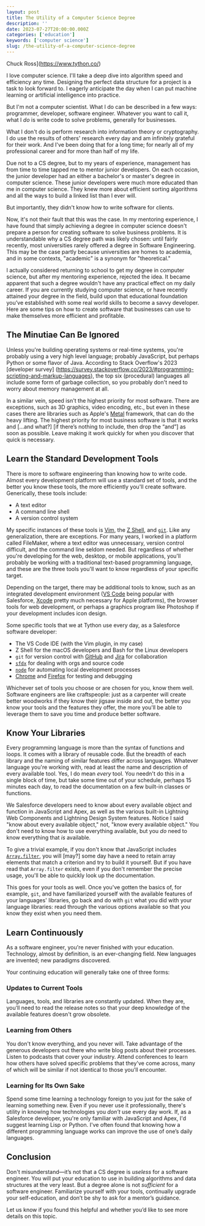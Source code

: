```yaml
---
layout: post
title: The Utility of a Computer Science Degree
description: ''
date: 2023-07-27T20:00:00.000Z
categories: ['education']
keywords: ['computer science']
slug: /the-utility-of-a-computer-science-degree
---
```


Chuck Ross](https://www.tython.co/)

I love computer science. I'll take a deep dive into algorithm speed and efficiency any time. Designing the perfect data structure for a project is a task to look forward to. I eagerly anticipate the day when I can put machine learning or artificial intelligence into practice.

But I'm not a computer scientist. What I do can be described in a few ways: programmer, developer, software engineer. Whatever you want to call it, what I _do_ is write code to solve problems, generally for businesses.

What I don't do is perform research into information theory or cryptography. I do use the results of others' research every day and am infinitely grateful for their work. And I've been doing that for a long time; for nearly all of my professional career and for more than half of my life.

Due not to a CS degree, but to my years of experience, management has from time to time tapped me to mentor junior developers. On each occasion, the junior developer had an either a bachelor's or master's degree in computer science. These junior developers were much more educated than me in computer science. They knew more about efficient sorting algorithms and all the ways to build a linked list than I ever will.

But importantly, they didn't know how to write software for clients.

Now, it's not their fault that this was the case. In my mentoring experience, I have found that simply achieving a degree in computer science doesn't prepare a person for creating software to solve business problems. It is understandable why a CS degree path was likely chosen: until fairly recently, most universities rarely offered a degree in Software Engineering. This may be the case partly because universities are homes to academia, and in some contexts, "academic" is a synonym for "theoretical."

I actually considered returning to school to get my degree in computer science, but after my mentoring experience, rejected the idea. It became apparent that such a degree wouldn't have any practical effect on my daily career. If you are currently studying computer science, or have recently attained your degree in the field, build upon that educational foundation you’ve established with some real world skills to become a savvy developer. Here are some tips on how to create software that businesses can use to make themselves more efficient and profitable.

## The Minutiae Can Be Ignored

Unless you're building operating systems or real-time systems, you're probably using a very high level language; probably JavaScript, but perhaps Python or some flavor of Java. According to Stack Overflow's 2023
[developer survey] (https://survey.stackoverflow.co/2023/#programming-scripting-and-markup-languages), the top six (procedural) languages all include some form of garbage collection, so you probably don't need to worry about memory management at all.

In a similar vein, speed isn't the highest priority for most software. There are exceptions, such as 3D graphics, video encoding, etc., but even in these cases there are libraries such as Apple's [Metal](https://developer.apple.com/metal/) framework, that can do the heavy lifting. The highest priority for most business software is that it works and […and what?] [if there’s nothing to include, then drop the “and”] as soon as possible. Leave making it work quickly for when you discover that quick is necessary.

## Learn the Standard Development Tools

There is more to software engineering than knowing how to write code. Almost every development platform will use a standard set of tools, and the better you know these tools, the more efficiently you'll create software. Generically, these tools include:

- A text editor
- A command line shell
- A version control system

My specific instances of these tools is [Vim](https://www.vim.org), the [Z
Shell](https://www.zsh.org), and [`git`](https://git-scm.com). Like any generalization, there are exceptions. For many years, I worked in a platform called FileMaker, where a text editor was unnecessary, version control difficult, and the command line seldom needed. But regardless of whether you're developing for the web, desktop, or mobile applications, you'll probably be
working with a traditional text-based programming language, and these are the three tools you'll want to know regardless of your specific target.

Depending on the target, there may be additional tools to know, such as an integrated development environment ([VS Code](https://code.visualstudio.com) being popular with Salesforce, [Xcode](https://developer.apple.com/xcode/) pretty much necessary for Apple
platforms), the browser tools for web development, or perhaps a graphics program like Photoshop if your development includes icon design.

Some specific tools that we at Tython use every day, as a Salesforce software developer:

- The VS Code IDE (with the Vim plugin, in my case)
- Z Shell for the macOS developers and Bash for the Linux developers
- `git` for version control with [GitHub](https://github.com) and
  [Jira](https://www.atlassian.com/software/jira) for collaboration
- [`sfdx`](https://www.salesforce.com/products/platform/products/salesforce-dx/) for dealing
  with orgs and source code
- [`node`](https://nodejs.org/en) for automating local development processes
- [Chrome](https://www.google.com/chrome/) and
  [Firefox](https://www.mozilla.org/en-US/firefox/) for testing and debugging

Whichever set of tools you choose or are chosen for you, know them well. Software engineers are like craftspeople: just as a carpenter will create better woodworks if they know their jigsaw inside and out, the better you know your tools and the features they offer, the more you'll be able to leverage them to save you time and produce better software.

## Know Your Libraries

Every programming language is more than the syntax of functions and loops. It comes with a library of reusable code. But the breadth of each library and the naming of similar features differ across languages. Whatever language you're working with, read at least the name and description of every available tool. Yes, I do mean _every_ tool. You needn't do this in a single block of time, but take some time out of your schedule, perhaps 15 minutes each day, to
read the documentation on a few built-in classes or functions.

We Salesforce developers need to know about every available object and function in JavaScript and Apex, as well as the various built-in Lightning Web Components and Lightning Design System features. Notice I said "know about every available object," not, "know every available object." You don't need to know how to use everything available, but you _do_ need to know everything that _is_ available.

To give a trivial example, if you don't know that JavaScript includes
[`Array.filter`](https://developer.mozilla.org/en-US/docs/Web/JavaScript/Reference/Global_Objects/Array/filter), you will [may?] some day have a need to retain array elements that match a criterion and try to build it yourself. But if you have read that `Array.filter` exists, even if you don't remember the precise usage, you'll be able to quickly look up the documentation.

This goes for your tools as well. Once you've gotten the basics of, for example, `git`, and have familiarized yourself with the available features of your languages' libraries, go back and do with `git` what you did with your language libraries: read through the various options available so that you know they exist when you need them.

## Learn Continuously

As a software engineer, you're never finished with your education. Technology, almost by definition, is an ever-changing field. New languages are invented; new paradigms discovered.

Your continuing education will generally take one of three forms:

### Updates to Current Tools

Languages, tools, and libraries are constantly updated. When they are, you’ll need to read the release notes so that your deep knowledge of the available features doesn't grow obsolete.

### Learning from Others

You don't know everything, and you never will. Take advantage of the generous developers out there who write blog posts about their processes. Listen to podcasts that cover your industry. Attend conferences to learn how others have solved specific problems that they've come across, many of which will be similar if not identical to those you'll encounter.

### Learning for Its Own Sake

Spend some time learning a technology foreign to you just for the sake of learning something new. Even if you never use it professionally, there's utility in knowing how technologies you _don't_ use every day work. If, as a Salesforce developer, you're only familiar with JavaScript and Apex, I'd suggest learning Lisp or Python. I've often found that knowing how a different programming language works can improve the use of one’s daily languages.

## Conclusion

Don't misunderstand—it’s not that a CS degree is _useless_ for a software engineer. You will put your education to use in building algorithms and data structures at the very least. But a degree alone is not _sufficient_ for a software engineer. Familiarize yourself with your tools, continually upgrade your self-education, and don’t be shy to ask for a mentor’s guidance.

Let us know if you found this helpful and whether you’d like to see more details on this topic.
